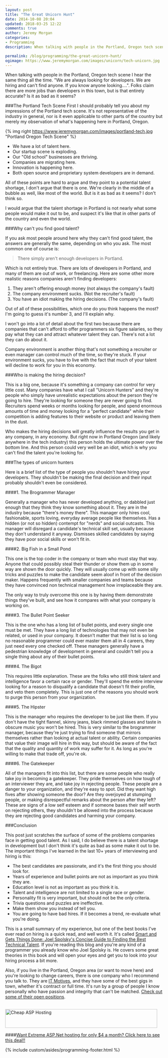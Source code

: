 ```yaml
---
layout: post
title: "The Great Unicorn Hunt"
date: 2014-10-08 20:04
updated: 2018-03-25 12:22
comments: true
author: Jeremy Morgan
categories: 
- Programming
description: When talking with people in the Portland, Oregon tech scene I hear the same thing all the time. "We are always looking for developers. We are hiring and can't find anyone. If you know anyone looking....". Folks claim there are more jobs than developers in this town, but is that entirely accurate? Is it as bad as it seems? 

permalink: /blog/programming/the-great-unicorn-hunt/
ogimage: https://www.jeremymorgan.com/images/unicorn/tech-unicorn.jpg
---
```

When talking with people in the Portland, Oregon tech scene I hear the same thing all the time. "We are always looking for developers. We are hiring and can't find anyone. If you know anyone looking....". Folks claim there are more jobs than developers in this town, but is that entirely accurate? Is it as bad as it seems? 
<!-- more -->

###The Portland Tech Scene
First I should probably tell you about my impressions of the Portland tech scene. It's not representative of the industry in general, nor is it even applicable to other parts of the country but merely my observation of what's happening here in Portland, Oregon. 

{% img right https://www.jeremymorgan.com/images/portland-tech.jpg "Portland Oregon Tech Scene" %}

- We have a lot of talent here. 
- Our startup scene is exploding. 
- Our "Old school" businesses are thriving.
- Companies are migrating here.
- Innovation is happening here.
- Both open source and proprietary system developers are in demand.

All of these points are hard to argue and they point to a potential talent shortage, I don't argue that there is one. We're clearly in the middle of a bubble as well, like most of the world. But is it as bad as it seems? I don't think so. 

I would argue that the talent shortage in Portland is not nearly what some people would make it out to be, and suspect it's like that in other parts of the country and even the world. 

###Why can't you find good talent? 

If you ask most people around here why they can't find good talent, the answers are generally the same, depending on who you ask. The most common one of course is:

> There simply aren't enough developers in Portland. 

Which is not entirely true. There are lots of developers in Portland, and many of them are out of work, or freelancing. Here are some other more realistic reasons companies aren't finding developers:

1. They aren't offering enough money (not always the company's fault)
2. The company environment sucks. (Not the recruiter's fault)
3. You have an idiot making the hiring decisions. (The company's fault)

Out of all of these possibilities, which one do you think happens the most? I'm going to guess it's number 3, and I'll explain why. 

I won't go into a lot of detail about the first two because there are companies that can't afford to offer programmers six figure salaries, so they pay what they can and attract whatever talent they can. There's not a lot they can do about it. 

Company environment is another thing that's not something a recruiter or even manager can control much of the time, so they're stuck. If your environment sucks, you have to live with the fact that much of your talent will decline to work for you in this economy. 

###Who is making the hiring decision? 

This is a big one, because it's something a company can control for very little cost. Many companies have what I call "Unicorn Hunters" and they're people who simply have unrealistic expectations about the person they're going to hire. They're looking for someone they are never going to find. Recruiters spend weeks or months looking for people, and spend enormous amounts of time and money looking for a "perfect candidate" while their competition is adding features to their website or product and leaving them in the dust. 

Who makes the hiring decisions will greatly influence the results you get in any company, in any economy. But right now in Portland Oregon (and likely anywhere in the tech industry) this person holds the ultimate power over the bottom line. And this person could very well be an idiot, which is why you can't find the talent you're looking for. 

###The types of unicorn hunters

Here is a brief list of the type of people you shouldn't have hiring your developers. They shouldn't be making the final decision and their input probably shouldn't even be considered. 


####1. The Brogrammer Manager

Generally a manager who has never developed anything, or dabbled just enough that they think they know something about it. They are in the industry because "there's money there". This manager only hires cool, fashionable, sports loving, everyday average people like themselves. Has a hidden (or not so hidden) contempt for "nerds" and social outcasts. This manager will disregard a candidate's technical skill set, usually because they don't understand it anyway. Dismisses skilled candidates by saying they have poor social skills or won't fit in. 

####2. Big Fish in a Small Pond

This one is the top coder in the company or team who must stay that way. Anyone that could possibly steal their thunder or show them up in some way are shown the door quickly. They will usually come up with some silly tricks and puzzles to make the candidate seem aloof in front of the decision maker. Happens frequently with smaller companies and teams because they have convinced non technical management how irreplaceable they are. 

The only way to truly overcome this one is by having them demonstrate things they've built, and see how it compares with what your company is working on. 


####3. The Bullet Point Seeker

This is the one who has a long list of bullet points, and every single one must be met. They have a long list of technologies that may not even be related, or used in your company. It doesn't matter that their list is so long no reasonable programmer could ever master them all in 4 careers, they just need every one checked off. These managers generally have a pedestrian knowledge of development in general and couldn't tell you a single thing about any of their bullet points. 

####4. The Bigot

This requires little explanation. These are the folks who still think talent and intelligence favor a certain race or gender. They'll spend the entire interview looking for a reason to disqualify a candidate that doesn't fit their profile, and veto them completely. This is just one of the reasons you should work to purge this person from your organization. 

####5. The Hipster

This is the manager who requires the developer to be just like them. If you don't have the tight flannel, skinny jeans, black rimmed glasses and taste in obscure music you won't be hired. This is very similar to the brogrammer manager, because they're just trying to find someone that mirrors themselves rather than looking at actual talent or ability. Certain companies that value their image will hire in this way, but should be aware of the fact that the quality and quantity of work may suffer for it. As long as you're willing to make that trade off, you're ok. 


####6. The Gatekeeper

All of the managers fit into this list, but there are some people who really take joy in becoming a gatekeeper. They pride themselves on how tough of an interviewer they are, and take joy in rejecting people. These people are a danger to your organization, and they're easy to spot. Did they want high fives after showing someone the door? Are they overjoyed at stumping people, or making disrespectful remarks about the person after they left? These are signs of a low self esteem and if someone bases their self worth on rejecting others, they shouldn't be allowed into the process because they are rejecting good candidates and harming your company. 


###Conclusion

This post just scratches the surface of some of the problems companies face in getting good talent. As I said, I do believe there is a talent shortage in development but I don't think it's quite as bad as some make it out to be. The important things I've learned in the last 10+ years of interviewing and hiring is this:

- The best candidates are passionate, and it's the first thing you should look for. 
- Years of experience and bullet points are not as important as you think they are.
- Education level is not as important as you think it is. 
- Talent and intelligence are not limited to a single race or gender.
- Personality fit is very important, but should not be the only criteria.
- Trivia questions and puzzles are ineffective. 
- Make them show you instead of tell you. 
- You are going to have bad hires. If it becomes a trend, re-evaluate what you're doing. 

This is a small summary of my experience, but one of the best books I've ever read on hiring is a quick read, and well worth it. It's called <a href="http://amzn.to/1tnlmc3" target="_blank">Smart and Gets Things Done: Joel Spolsky's Concise Guide to Finding the Best Technical Talent</a>. If you're reading this blog and you're any kind of a programmer you already know who Joel Spolsky is. He covers some great theories in this book and will open your eyes and get you to look into your hiring process a bit more. 

Also, if you live in the Portland, Oregon area (or want to move here) and you're looking to change careers, there is one company who I recommend you talk to. They are <a href="http://www.itmotives.com/" target="_blank">IT Motives</a>, and they have some of the best gigs in town, whether it's contract or full time. It's run by a group of people I know personally who have passion and integrity that can't be matched. <a href="http://www.itmotives.com/open-positions" target="_blank">Check out some of their open positions</a>.
 
<br />
<a href="https://affiliates.arvixe.com/track.php?id=5348&tid3=frontpage" target="_blank">
<img style="border:0px" src="https://affiliates.arvixe.com/media/banners/All.486.60.gif" width="486" height="60" alt="Cheap ASP Hosting"></a>
<br />

####<a href="https://affiliates.arvixe.com/track.php?id=5348&tid3=frontpage">Want Extreme ASP.Net hosting for only $4 a month? Click here to see this deal!!</a>
<br />

{% include custom/asides/programming-footer.html %}